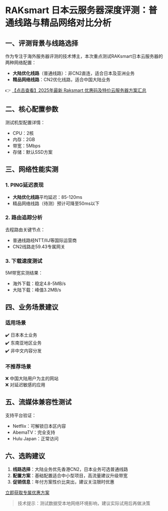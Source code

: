 # RAKsmart 日本云服务器深度评测：普通线路与精品网络对比分析

## 一、评测背景与线路选择
作为专注于海外服务器评测的技术博主，本次重点测试RAKsmart日本云服务器的两种网络配置：
- **大陆优化线路**（普通线路）：非CN2直连，适合日本及亚洲业务
- **精品网络线路**：CN2优化线路，适合中国大陆业务

👉 [【点击查看】2025年最新 Raksmart 优惠码及特价云服务器方案汇总](https://bit.ly/raksmart)

## 二、核心配置参数
测试机型配置详情：
- CPU：2核
- 内存：2GB
- 带宽：5Mbps
- 存储：默认SSD方案

## 三、网络性能实测
### 1. PING延迟表现
- **大陆优化线路**平均延迟：85-120ms
- 精品网络线路（待测）预计可降至50ms以下

### 2. 路由追踪分析
去程路由关键节点：
- 普通线路经NTT/IIJ等国际运营商
- CN2线路走59.43专属网关

### 3. 下载速度测试
5M带宽实测结果：
- 海外下载：稳定4.8-5MB/s
- 大陆下载：峰值3.2MB/s

## 四、业务场景建议
### 适用场景
✔️ 日本本土业务  
✔️ 东南亚地区业务  
✔️ 非中文内容分发  

### 不推荐场景
❌ 中国大陆用户为主的网站  
❌ 对延迟敏感的应用  

## 五、流媒体兼容性测试
支持平台验证：
- Netflix：可解锁日本区内容
- AbemaTV：完全支持
- Hulu Japan：正常访问

## 六、选购建议
1. **线路选择**：大陆业务优先香港CN2，日本业务可选普通线路
2. **配置方案**：基础配置适合中小型项目，高流量建议升级带宽
3. **促销信息**：年付方案性价比突出，建议关注限时优惠

[立即获取专属优惠方案](https://bit.ly/raksmart)

> 技术提示：测试数据受本地网络环境影响，建议实际试用后再做决策